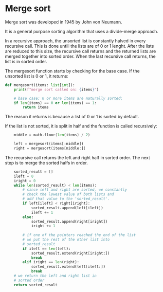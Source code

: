 # Merge sort

Merge sort was developed in 1945 by John von Neumann.

It is a general purpose sorting algorithm that uses a divide-merge approach.

In a recursive approach, the unsorted list is constantly halved in every recursive call. This is done untill the lists are of 0 or 1 lenght. After the lists are reduced to this size, the recursive call returns and the returned lists are merged together into sorted order. When the last recursive call returns, the list is in sorted order.

The mergesort function starts by checking for the base case. If the unsorted list is 0 or 1, it returns:

```python
def mergesort(items: list[int]):
    print(f"merge sort called on: {items}")

    # base case: 0 or more items are naturally sorted:
    if len(items) == 0 or len(items) == 1:
        return items
```

The reason it returns is because a list of 0 or 1 is sorted by default.

If the list is not sorted, it is split in half and the function is called recursively:
```python
    middle = math.floor(len(items) / 2)

    left = mergesort(items[:middle])
    right = mergesort(items[middle:])
```

The recursive call returns the left and right half in sorted order. The next step is to merge the sorted halfs in order.

```python
    sorted_result = []
    ileft = 0
    iright = 0
    while len(sorted_result) < len(items):
        # since left and right are sorted, we constantly
        # check the lowest value of both lists and 
        # add that value to the 'sorted_result'.
        if left[ileft] < right[iright]:
            sorted_result.append(left[ileft])
            ileft += 1
        else:
            sorted_result.append(right[iright])
            iright += 1
        
        # if one of the pointers reached the end of the list
        # we put the rest of the other list into
        # sorted_result
        if ileft == len(left):
            sorted_result.extend(right[iright:])
            break
        elif iright == len(right):
            sorted_result.extend(left[ileft:])
            break
    # we return the left and right list in
    # sorted order
    return sorted_result
```
